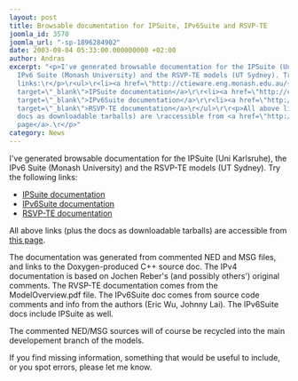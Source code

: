 ```yaml
---
layout: post
title: Browsable documentation for IPSuite, IPv6Suite and RSVP-TE
joomla_id: 3570
joomla_url: "-sp-1896284902"
date: 2003-09-04 05:33:00.000000000 +02:00
author: Andras
excerpt: "<p>I've generated browsable documentation for the IPSuite (Uni Karlsruhe),\rthe
  IPv6 Suite (Monash University) and the RSVP-TE models (UT Sydney). Try the following
  links:\r</p>\r<ul>\r<li><a href=\"http://ctieware.eng.monash.edu.au/~ctieware/IPv4Suite-doc\"
  target=\"_blank\">IPSuite documentation</a>\r\r<li><a href=\"http://ctieware.eng.monash.edu.au/~ctieware/IPv6Suite-doc\"
  target=\"_blank\">IPv6Suite documentation</a>\r\r<li><a href=\"http://ctieware.eng.monash.edu.au/~ctieware/RSVP-TE-doc\"
  target=\"_blank\">RSVP-TE documentation</a>\r</ul>\r\r<p>All above links (plus the
  docs as downloadable tarballs) are \raccessible from <a href=\"http://ctieware.eng.monash.edu.au/twiki/bin/view/Simulation/\">this
  page</a>.\r</p>"
category: News
---
```

<p>I've generated browsable documentation for the IPSuite (Uni Karlsruhe),
the IPv6 Suite (Monash University) and the RSVP-TE models (UT Sydney). Try the following links:
</p>
<ul>
<li><a href="http://ctieware.eng.monash.edu.au/~ctieware/IPv4Suite-doc" target="_blank">IPSuite documentation</a>

<li><a href="http://ctieware.eng.monash.edu.au/~ctieware/IPv6Suite-doc" target="_blank">IPv6Suite documentation</a>

<li><a href="http://ctieware.eng.monash.edu.au/~ctieware/RSVP-TE-doc" target="_blank">RSVP-TE documentation</a>
</ul>

<p>All above links (plus the docs as downloadable tarballs) are
accessible from <a href="http://ctieware.eng.monash.edu.au/twiki/bin/view/Simulation/">this page</a>.
</p>
<p>The documentation was generated from commented NED and MSG files,
and links to the Doxygen-produced C++ source doc.
The IPv4 documentation is based on Jochen Reber's (and possibly
others') original comments. The RVSP-TE documentation comes from
the ModelOverview.pdf file. The IPv6Suite doc comes from
source code comments and info from the authors (Eric Wu, Johnny Lai). The IPv6Suite docs include  IPSuite as well.
</p>

<p>The commented NED/MSG sources will of course be recycled into the main developement
branch of the models.</p>

<p>If you find missing information, something that
would be useful to include, or you spot errors, please let me know.
</p>
